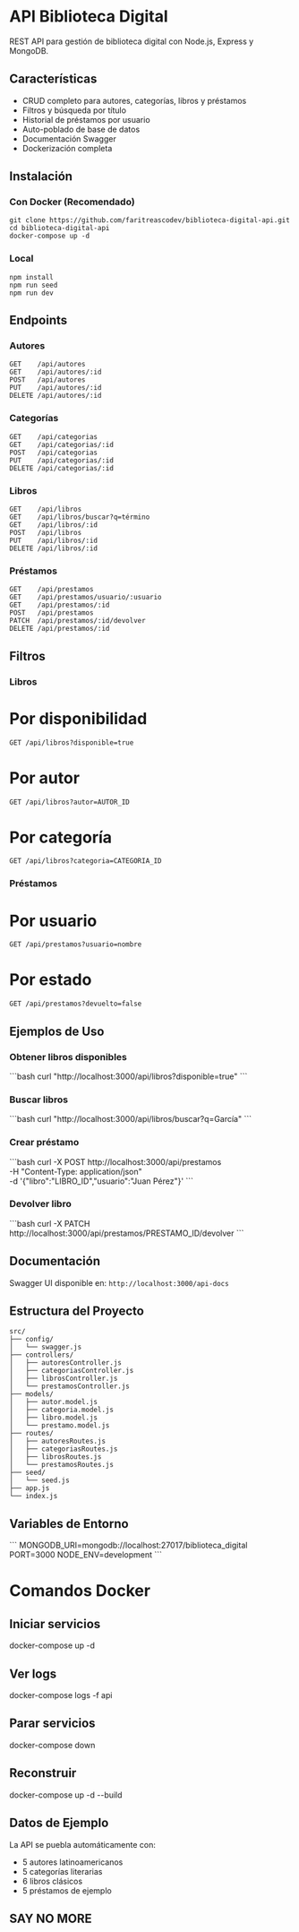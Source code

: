 # API Biblioteca Digital

REST API para gestión de biblioteca digital con Node.js, Express y MongoDB.

## Características

- CRUD completo para autores, categorías, libros y préstamos
- Filtros y búsqueda por título
- Historial de préstamos por usuario
- Auto-poblado de base de datos
- Documentación Swagger
- Dockerización completa

## Instalación

### Con Docker (Recomendado)

```
git clone https://github.com/faritreascodev/biblioteca-digital-api.git
cd biblioteca-digital-api
docker-compose up -d
```

### Local

```
npm install
npm run seed
npm run dev
```

## Endpoints

### Autores
```
GET    /api/autores
GET    /api/autores/:id
POST   /api/autores
PUT    /api/autores/:id
DELETE /api/autores/:id
```

### Categorías
```
GET    /api/categorias
GET    /api/categorias/:id
POST   /api/categorias
PUT    /api/categorias/:id
DELETE /api/categorias/:id
```

### Libros
```
GET    /api/libros
GET    /api/libros/buscar?q=término
GET    /api/libros/:id
POST   /api/libros
PUT    /api/libros/:id
DELETE /api/libros/:id
```

### Préstamos
```
GET    /api/prestamos
GET    /api/prestamos/usuario/:usuario
GET    /api/prestamos/:id
POST   /api/prestamos
PATCH  /api/prestamos/:id/devolver
DELETE /api/prestamos/:id
```

## Filtros

### Libros
# Por disponibilidad
```
GET /api/libros?disponible=true
```

# Por autor
```
GET /api/libros?autor=AUTOR_ID
```

# Por categoría
```
GET /api/libros?categoria=CATEGORIA_ID
```

### Préstamos
# Por usuario
```
GET /api/prestamos?usuario=nombre
```

# Por estado
```
GET /api/prestamos?devuelto=false
```

## Ejemplos de Uso

### Obtener libros disponibles
\`\`\`bash
curl "http://localhost:3000/api/libros?disponible=true"
\`\`\`

### Buscar libros
\`\`\`bash
curl "http://localhost:3000/api/libros/buscar?q=García"
\`\`\`

### Crear préstamo
\`\`\`bash
curl -X POST http://localhost:3000/api/prestamos \
  -H "Content-Type: application/json" \
  -d '{"libro":"LIBRO_ID","usuario":"Juan Pérez"}'
\`\`\`

### Devolver libro
\`\`\`bash
curl -X PATCH http://localhost:3000/api/prestamos/PRESTAMO_ID/devolver
\`\`\`

## Documentación

Swagger UI disponible en: `http://localhost:3000/api-docs`

## Estructura del Proyecto

```
src/
├── config/
│   └── swagger.js
├── controllers/
│   ├── autoresController.js
│   ├── categoriasController.js
│   ├── librosController.js
│   └── prestamosController.js
├── models/
│   ├── autor.model.js
│   ├── categoria.model.js
│   ├── libro.model.js
│   └── prestamo.model.js
├── routes/
│   ├── autoresRoutes.js
│   ├── categoriasRoutes.js
│   ├── librosRoutes.js
│   └── prestamosRoutes.js
├── seed/
│   └── seed.js
├── app.js
└── index.js
```

## Variables de Entorno

\`\`\`
MONGODB_URI=mongodb://localhost:27017/biblioteca_digital
PORT=3000
NODE_ENV=development
\`\`\`

# Comandos Docker
## Iniciar servicios
docker-compose up -d

## Ver logs
docker-compose logs -f api

## Parar servicios
docker-compose down

## Reconstruir
docker-compose up -d --build

## Datos de Ejemplo

La API se puebla automáticamente con:
- 5 autores latinoamericanos
- 5 categorías literarias
- 6 libros clásicos
- 5 préstamos de ejemplo

## SAY NO MORE